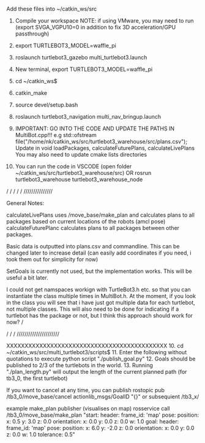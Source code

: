 Add these files into ~/catkin_ws/src
1. Compile your workspace
    NOTE: if using VMware, you may need to run (export SVGA_VGPU10=0 in addition to fix 3D acceleration/GPU passthrough)
3. export TURTLEBOT3_MODEL=waffle_pi
4. roslaunch turtlebot3_gazebo multi_turtlebot3.launch
6. New terminal, export TURTLEBOT3_MODEL=waffle_pi
7. cd ~/catkin_ws$
8. catkin_make
9. source devel/setup.bash
10. roslaunch turtlebot3_navigation multi_nav_bringup.launch

11. IMPORTANT: GO INTO THE CODE AND UPDATE THE PATHS IN MultiBot.cpp!!!
e.g std::ofstream file("/home/nk/catkin_ws/src/turtlebot3_warehouse/src/plans.csv");
Update in void loadPackages, calculateFuturePlans, calculateLivePlans
You may also need to update cmake lists directories

13. You can run the code in VSCODE (open folder ~/catkin_ws/src/turtlebot3_warehouse/src) 
		OR
	rosrun turtlebot3_warehouse turtlebot3_warehouse_node


/
/
/
/
/ 
///////////////

General Notes:

calculateLivePlans uses /move_base/make_plan and calculates plans to all packages based on current locations of the robots (amcl pose)
calculateFuturePlanc calculates plans to all packages between other packages.

Basic data is outputted into plans.csv and commandline. This can be changed later to increase detail (can easily add coordinates if you need, i took them out for simplicity for now)

SetGoals is currently not used, but the implementation works. This will be useful a bit later.

I could not get namspaces workign with TurtleBot3.h etc. so that you can instantiate the class multiple times in MultiBot.h.
At the moment, if you look in the class you will see that i have just got multiple data for each turtlebot, not multiple classes.
This will also need to be done for indicating if a turtlebot has the package or not, but I think this approach should work for now?
/



/
/
/
//////////////////////

XXXXXXXXXXXXXXXXXXXXXXXXXXXXXXXXXXXXXXXXXXXX
10. cd ~/catkin_ws/src/multi_turtlebot3/scripts$
11. Enter the following without quotations to execute python script "./publish_goal.py"
12. Goals should be published to 2/3 of the turtlebots in the world.
13. Running "./plan_length.py" will output the length of the current planned path (for tb3_0, the first turtlebot)

If you want to cancel at any time, you can publish  rostopic pub /tb3_0/move_base/cancel actionlib_msgs/GoalID "{}"
or subsequient /tb3_x/

example make_plan publisher (visualises on map) 
rosservice call /tb3_0/move_base/make_plan "start:
  header:
    frame_id: 'map'
  pose:
    position:
      x: 0.5
      y: 3.0
      z: 0.0
    orientation:
      x: 0.0
      y: 0.0
      z: 0.0
      w: 1.0
goal:
  header:
    frame_id: 'map'
  pose:
    position:
      x: 6.0
      y: -2.0
      z: 0.0
    orientation:
      x: 0.0
      y: 0.0
      z: 0.0
      w: 1.0
tolerance: 0.5"

